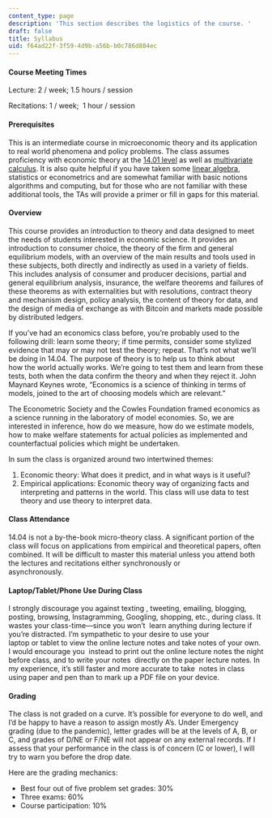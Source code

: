 ```yaml
---
content_type: page
description: 'This section describes the logistics of the course. '
draft: false
title: Syllabus
uid: f64ad22f-3f59-4d9b-a56b-b0c786d884ec
---
```

#### Course Meeting Times

Lecture: 2 / week; 1.5 hours / session

Recitations: 1 / week;  1 hour / session

#### Prerequisites

This is an intermediate course in microeconomic theory and its application to real world phenomena and policy problems. The class assumes proficiency with economic theory at the [14.01 level](https://ocw.mit.edu/courses/14-01-principles-of-microeconomics-fall-2018/) as well as [multivariate calculus](https://ocw.mit.edu/courses/18-02sc-multivariable-calculus-fall-2010/). It is also quite helpful if you have taken some [linear algebra](https://ocw.mit.edu/courses/18-06sc-linear-algebra-fall-2011/), statistics or econometrics and are somewhat familiar with basic notions algorithms and computing, but for those who are not familiar with these additional tools, the TAs will provide a primer or fill in gaps for this material.

#### Overview

This course provides an introduction to theory and data designed to meet the needs of students interested in economic science. It provides an introduction to consumer choice, the theory of the firm and general equilibrium models, with an overview of the main results and tools used in   
these subjects, both directly and indirectly as used in a variety of fields. This includes analysis of consumer and producer decisions, partial and general equilibrium analysis, insurance, the welfare theorems and failures of these theorems as with externalities but with resolutions, contract theory and mechanism design, policy analysis, the content of theory for data, and the design of media of exchange as with Bitcoin and markets made possible by distributed ledgers. 

If you’ve had an economics class before, you’re probably used to the following drill: learn some theory; if time permits, consider some stylized evidence that may or may not test the theory; repeat. That’s not what we’ll be doing in 14.04. The purpose of theory is to help us to think about   
how the world actually works. We’re going to test them and learn from these tests, both when the data confirm the theory and when they reject it. John Maynard Keynes wrote, “Economics is a science of thinking in terms of models, joined to the art of choosing models which are relevant.”

The Econometric Society and the Cowles Foundation framed economics as a science running in the laboratory of model economies. So, we are interested in inference, how do we measure, how do we estimate models, how to make welfare statements for actual policies as implemented and counterfactual policies which might be undertaken.

In sum the class is organized around two intertwined themes:

1. Economic theory: What does it predict, and in what ways is it useful?
2. Empirical applications: Economic theory way of organizing facts and interpreting and patterns in the world. This class will use data to test theory and use theory to interpret data.

#### Class Attendance

14.04 is not a by-the-book micro-theory class. A significant portion of the class will focus on applications from empirical and theoretical papers, often combined. It will be difficult to master this material unless you attend both the lectures and recitations either synchronously or  
asynchronously.

#### Laptop/Tablet/Phone Use During Class

I strongly discourage you against texting , tweeting, emailing, blogging, posting, browsing, Instagramming, Googling, shopping, etc., during class. It wastes your class-time—since you won’t  learn anything during lecture if you’re distracted. I’m sympathetic to your desire to use your   
laptop or tablet to view the online lecture notes and take notes of your own. I would encourage you  instead to print out the online lecture notes the night before class, and to write your notes  directly on the paper lecture notes. In my experience, it’s still faster and more accurate to take  notes in class using paper and pen than to mark up a PDF file on your device.

#### Grading

The class is not graded on a curve. It’s possible for everyone to do well, and I’d be happy to have a reason to assign mostly A’s. Under Emergency grading (due to the pandemic), letter grades will be at the levels of A, B, or C, and grades of D/NE or F/NE will not appear on any external records. If I assess that your performance in the class is of concern (C or lower), I will try to warn you before the drop date.

Here are the grading mechanics:

- Best four out of five problem set grades: 30%
- Three exams: 60%
- Course participation: 10%